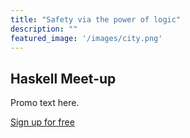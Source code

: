```yaml
---
title: "Safety via the power of logic"
description: ""
featured_image: '/images/city.png'
---
```


<!-- <section class="mw8 center br3 hidden bg-light-yellow ba b--black-10 mb4">
  <h1 class="f4 bg-yellow br3 br--top mv0 pv2 ph3">We're hiring</h1>
  <div class="pa4 bt b--black-10">
    <p class="f6 f5-ns lh-copy mv0">
      At Imiron, we’re on a mission to push the boundaries of technology in a critical domain. We’re a young startup looking for exceptional individuals to join us on this exciting journey.
    </p>
    <div class="ph3">
      <a class="f4 link dim w-30-ns br-pill ph3 pv2 mt3 dib dark-gray bg-yellow" href="/career">CHECK</a>
    </div>
  </div>
</section> -->


<section class="pv3 mw8 center br3 ba b--gray bg-lightest-blue" style=" background-image:url(../images/haskel_meetup.png)">
    <div class="dt-ns dt--fixed-ns w-100">
      <div class="pa3 pa4-ns dtc-ns v-mid">
        <div class="box">
          <h2 class="fw6 lightest-blue mt0 mb3">Haskell Meet-up </h2>
          <p class="white measure lh-copy mv0">
            Promo text here.
          </p>
        </div>
      </div>
      <div class="pa3 pa4-ns dtc-ns v-mid">
        <a href="#" class="no-underline f6 tc db w-100 pv3 bg-animate bg-blue hover-bg-dark-blue white br2">Sign up for free</a>
      </div>
    </div>
</section>
